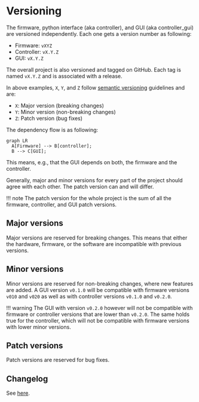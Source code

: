 # Versioning



The firmware,
python interface (aka controller),
and GUI (aka controller_gui)
are versioned independently.
Each one gets a version number as following:

- Firmware: `vXYZ`
- Controller: `vX.Y.Z`
- GUI: `vX.Y.Z`

The overall project is also versioned and tagged on GitHub.
Each tag is named `vX.Y.Z` and is associated with a release.

In above examples, `X`, `Y`, and `Z`
follow
[semantic versioning](https://semver.org/)
guidelines and are:

- `X`: Major version (breaking changes)
- `Y`: Minor version (non-breaking changes)
- `Z`: Patch version (bug fixes)

The dependency flow is as following:

``` mermaid
graph LR
  A[Firmware] --> B[controller];
  B --> C[GUI];
```

This means, e.g.,
that the GUI depends on both,
the firmware and the controller.

Generally, major and minor versions for every part of the project should agree with each other.
The patch version can and will differ.

!!! note
    The patch version for the whole project
    is the sum of all the firmware, controller, and GUI patch versions.

## Major versions

Major versions are reserved for breaking changes.
This means that either the hardware,
firmware,
or the software are incompatible with previous versions.

## Minor versions

Minor versions are reserved for non-breaking changes,
where new features are added.
A GUI version `v0.1.0` will be compatible
with firmware versions `v010` and `v020`
as well as with controller versions
`v0.1.0` and `v0.2.0`.

!!! warning
    The GUI with version `v0.2.0` however
    will not be compatible with
    firmware or controller versions that are lower than `v0.2.0`.
    The same holds true for the controller,
    which will not be compatible with firmware versions
    with lower minor versions.

## Patch versions

Patch versions are reserved for bug fixes.

## Changelog

See [here](changelog.md).
